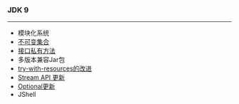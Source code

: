 ### JDK 9

---

- 模块化系统
- [不可变集合](src/main/java/com/di1shuai/java9/collection/UnmodifiableCollection.java)
- [接口私有方法](src/main/java/com/di1shuai/java9/interfece/PrivateInterface.java)
- 多版本兼容Jar包
- [try-with-resources的改进](src/main/java/com/di1shuai/java9/try_with_resources/TryWithResources.java)
- [Stream API 更新](src/main/java/com/di1shuai/java9/stream/StreamAPI.java)
- [Optional更新](src/main/java/com/di1shuai/java9/optional/OptionalDemo.java)
- JShell
